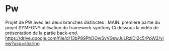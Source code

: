 # Pw

Projet de PW avec les deux branches distinctes :
MAIN: premiere partie du projet 
SYMFONY:utilisation du framework symfony 
Ci dessous la vidéo de présentation de la partie back-end.
https://drive.google.com/file/d/13bP89PhDOwSvVGswJuLRzjDI2c5rPpW2/view?usp=sharing
